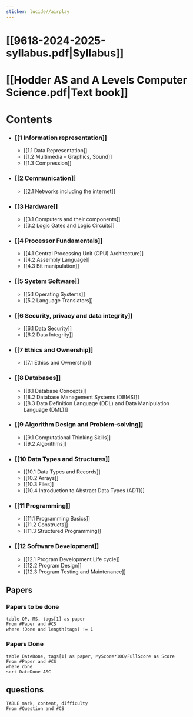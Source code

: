 ```yaml
---
sticker: lucide//airplay
---
```

# [[9618-2024-2025-syllabus.pdf|Syllabus]]

# [[Hodder AS and A Levels Computer Science.pdf|Text book]]

# Contents
- ### [[1 Information representation]]
	- [[1.1 Data Representation]]
	- [[1.2 Multimedia – Graphics, Sound]]
	- [[1.3 Compression]]
- ### [[2 Communication]]
	- [[2.1 Networks including the internet]]
- ### [[3 Hardware]]
	- [[3.1 Computers and their components]]
	- [[3.2 Logic Gates and Logic Circuits]]
- ### [[4 Processor Fundamentals]]
	- [[4.1 Central Processing Unit (CPU) Architecture]]
	- [[4.2 Assembly Language]]
	- [[4.3 Bit manipulation]]
- ### [[5 System Software]]
	- [[5.1 Operating Systems]]
	- [[5.2 Language Translators]]
- ### [[6 Security, privacy and data integrity]]
	- [[6.1 Data Security]]
	- [[6.2 Data Integrity]]
- ### [[7 Ethics and Ownership]]
	- [[7.1 Ethics and Ownership]]
- ### [[8 Databases]]
	- [[8.1 Database Concepts]]
	- [[8.2 Database Management Systems (DBMS)]]
	- [[8.3 Data Definition Language (DDL) and Data Manipulation Language (DML)]]
- ### [[9 Algorithm Design and Problem-solving]]
	- [[9.1 Computational Thinking Skills]]
	- [[9.2 Algorithms]]
- ### [[10 Data Types and Structures]]
	- [[10.1 Data Types and Records]]
	- [[10.2 Arrays]]
	- [[10.3 Files]]
	- [[10.4 Introduction to Abstract Data Types (ADT)]]
- ### [[11 Programming]]
	- [[11.1 Programming Basics]]
	- [[11.2 Constructs]]
	- [[11.3 Structured Programming]]
- ### [[12 Software Development]]
	- [[12.1 Program Development Life cycle]]
	- [[12.2 Program Design]]
	- [[12.3 Program Testing and Maintenance]]

## Papers
### Papers to be done
```dataview
table QP, MS, tags[1] as paper
From #Paper and #CS 
where !Done and length(tags) != 1
```

### Papers Done
```dataview
table DateDone, tags[1] as paper, MyScore*100/FullScore as Score
From #Paper and #CS 
where done
sort DateDone ASC
```

## questions
```dataview
TABLE mark, content, difficulty
From #Question and #CS
```
